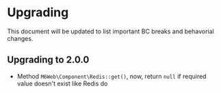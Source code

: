 # Upgrading

This document will be updated to list important BC breaks and behavorial changes.

## Upgrading to 2.0.0

 - Method `M6Web\Component\Redis::get()`, now, return `null` if required value doesn't exist like Redis do